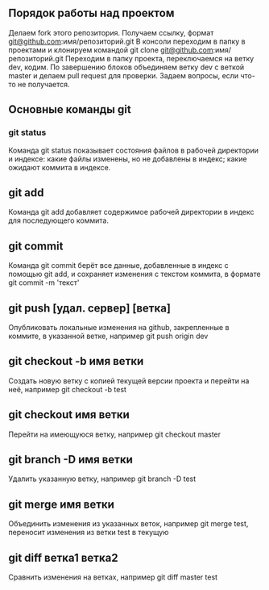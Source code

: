 ## Порядок работы над проектом
Делаем fork этого репозитория.
Получаем ссылку, формат git@github.com:имя/репозиторий.git
В консоли переходим в папку в проектами и клонируем командой git clone git@github.com:имя/репозиторий.git
Переходим в папку проекта, переключаемся на ветку dev, кодим.
По завершению блоков объединяем ветку dev с веткой master и делаем pull request для проверки.
Задаем вопросы, если что-то не получается.

## Основные команды git

### git status
Команда git status показывает состояния файлов в рабочей директории и индексе: какие файлы изменены, но не добавлены в индекс; какие ожидают коммита в индексе.

## git add
Команда git add добавляет содержимое рабочей директории в индекс для последующего коммита.

## git commit
Команда git commit берёт все данные, добавленные в индекс с помощью git add, и сохраняет изменения с текстом коммита, в формате git commit -m 'текст'

## git push [удал. сервер] [ветка]
Опубликовать локальные изменения на github, закрепленные в коммите, в указанной ветке, например git push origin dev

## git checkout -b имя ветки
Создать новую ветку с копией текущей версии проекта и перейти на неё, например git checkout -b test

## git checkout имя ветки
Перейти на имеющуюся ветку, например git checkout master

## git branch -D имя ветки
Удалить указанную ветку, например git branch -D test

## git merge имя ветки
Объединить изменения из указанных веток, например git merge test, переносит изменения из ветки test в текущую

## git diff ветка1 ветка2
Сравнить изменения на ветках, например git diff master test
